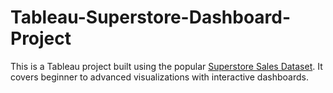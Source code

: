 # Tableau-Superstore-Dashboard-Project
This is a Tableau project built using the popular [Superstore Sales Dataset](https://www.kaggle.com/datasets/vivek468/superstore-dataset-final). It covers beginner to advanced visualizations with interactive dashboards.
